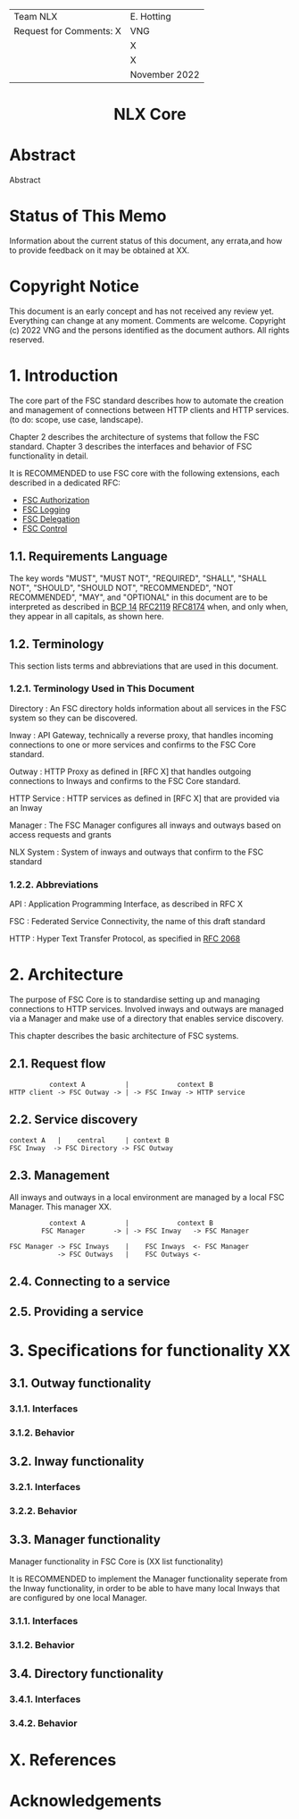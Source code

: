 

|  |  |
| :--- | :--- |
| Team NLX  | E. Hotting |
| Request for Comments: X | VNG |
|  | X |
|  | X |
|  | November 2022 |


#        <center>NLX Core</center>

# Abstract
Abstract

# Status of This Memo
Information about the current status of this document, any errata,and how to provide feedback on it may be obtained at XX.

# Copyright Notice

This document is an early concept and has not received any review yet. Everything can change at any moment. Comments are welcome.
Copyright (c) 2022 VNG and the persons identified as the document authors. All rights reserved.

# 1. Introduction

The core part of the FSC standard describes how to automate the creation and management of connections between HTTP clients and HTTP services. (to do: scope, use case, landscape). 

Chapter 2 describes the architecture of systems that follow the FSC standard.
Chapter 3 describes the interfaces and behavior of FSC functionality in detail.

It is RECOMMENDED to use FSC core with the following extensions, each described in a dedicated RFC:
- [FSC Authorization](authorization/README.md)
- [FSC Logging](logging/README.md)
- [FSC Delegation](delegation/README.md)
- [FSC Control](control/README.md)

## 1.1. Requirements Language

The key words "MUST", "MUST NOT", "REQUIRED", "SHALL", "SHALL NOT", "SHOULD", "SHOULD NOT", "RECOMMENDED", "NOT RECOMMENDED", "MAY", and "OPTIONAL" in this document are to be interpreted as described in [BCP 14](https://www.rfc-editor.org/info/bcp14) [RFC2119](https://www.rfc-editor.org/rfc/rfc2119) [RFC8174](https://www.rfc-editor.org/rfc/rfc8174) when, and only when, they appear in all capitals, as shown here.

## 1.2. Terminology

This section lists terms and abbreviations that are used in this document.

### 1.2.1. Terminology Used in This Document

Directory
: An FSC directory holds information about all services in the FSC system so they can be discovered. 

Inway
: API Gateway, technically a reverse proxy, that handles incoming connections to one or more services and confirms to the FSC Core standard.

Outway
: HTTP Proxy as defined in [RFC X] that handles outgoing connections to Inways and confirms to the FSC Core standard.

HTTP Service
: HTTP services as defined in [RFC X] that are provided via an Inway

Manager
: The FSC Manager configures all inways and outways based on access requests and grants

NLX System
: System of inways and outways that confirm to the FSC standard


### 1.2.2. Abbreviations

API
: Application Programming Interface, as described in RFC X

FSC
: Federated Service Connectivity, the name of this draft standard

HTTP
: Hyper Text Transfer Protocol, as specified in [RFC 2068](https://www.rfc-editor.org/rfc/rfc2068)


# 2. Architecture

The purpose of FSC Core is to standardise setting up and managing connections to HTTP services. Involved inways and outways are managed via a Manager and make use of a directory that enables service discovery. 

This chapter describes the basic architecture of FSC systems.

## 2.1. Request flow

```
          context A          |            context B
HTTP client -> FSC Outway -> | -> FSC Inway -> HTTP service
```


## 2.2. Service discovery
```
context A   |    central     | context B
FSC Inway  -> FSC Directory -> FSC Outway
```

## 2.3. Management

All inways and outways in a local environment are managed by a local FSC Manager. This manager XX.

```
          context A          |            context B
        FSC Manager       -> | -> FSC Inway   -> FSC Manager

FSC Manager -> FSC Inways    |    FSC Inways  <- FSC Manager
            -> FSC Outways   |    FSC Outways <-
```

## 2.4. Connecting to a service

## 2.5. Providing a service





# 3. Specifications for functionality  XX

## 3.1. Outway functionality
### 3.1.1. Interfaces
### 3.1.2. Behavior

## 3.2. Inway functionality
### 3.2.1. Interfaces
### 3.2.2. Behavior

## 3.3. Manager functionality

Manager functionality in FSC Core is (XX list functionality)

It is RECOMMENDED to implement the Manager functionality seperate from the Inway functionality, in order to be able to have many local Inways that are configured by one local Manager.

### 3.1.1. Interfaces

### 3.1.2. Behavior


## 3.4. Directory functionality

### 3.4.1. Interfaces
### 3.4.2. Behavior



# X. References

# Acknowledgements

